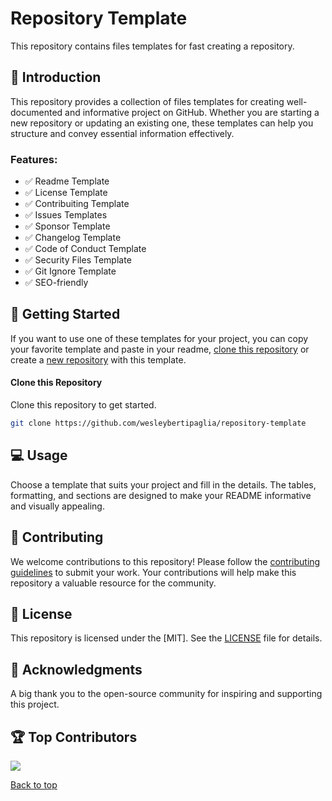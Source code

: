 # Repository Template

This repository contains files templates for fast creating a repository.

## 📃 Introduction

This repository provides a collection of files templates for creating well-documented and informative project on GitHub. Whether you are starting a new repository or updating an existing one, these templates can help you structure and convey essential information effectively.

### Features:

- ✅ Readme Template
- ✅ License Template
- ✅ Contribuiting Template
- ✅ Issues Templates
- ✅ Sponsor Template
- ✅ Changelog Template
- ✅ Code of Conduct Template
- ✅ Security Files Template
- ✅ Git Ignore Template
- ✅ SEO-friendly

## 🤖 Getting Started

If you want to use one of these templates for your project, you can copy your favorite template and paste in your readme, [clone this repository](#clone-this-repository) or create a [new repository](https://github.com/new?template_name=repository-template&template_owner=wesleybertipaglia) with this template.

#### Clone this Repository

Clone this repository to get started.

```bash
git clone https://github.com/wesleybertipaglia/repository-template
```

## 💻 Usage

Choose a template that suits your project and fill in the details. The tables, formatting, and sections are designed to make your README informative and visually appealing.

## 🤝 Contributing

We welcome contributions to this repository! Please follow the [contributing guidelines](CONTRIBUTING.md) to submit your work. Your contributions will help make this repository a valuable resource for the community.

## 📜 License

This repository is licensed under the [MIT]. See the [LICENSE](LICENSE) file for details.

## 🎉 Acknowledgments

A big thank you to the open-source community for inspiring and supporting this project.

## 🏆 Top Contributors

<a href="https://github.com/wesleybertipaglia/repository-template/graphs/contributors">
  <img src = "https://contrib.rocks/image?repo=wesleybertipaglia/repository-template"/>
</a>

[Back to top](#repository-template)
